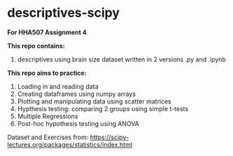 # descriptives-scipy
**For HHA507 Assignment 4**


**This repo contains:**
1. descriptives using brain size dataset written in 2 versions .py and .ipynb

**This repo aims to practice:**
1. Loading in and reading data 
2. Creating dataframes using numpy arrays
3. Plotting and manipulating data using scatter matrices
4. Hypthesis testing: comparing 2 groups using simple t-tests
5. Multiple Regressions 
6. Post-hoc hypothesis testing using ANOVA 


Dataset and Exercises from:
https://scipy-lectures.org/packages/statistics/index.html


